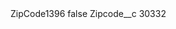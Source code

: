 <?xml version="1.0" encoding="UTF-8"?>
<CustomMetadata xmlns="http://soap.sforce.com/2006/04/metadata" xmlns:xsi="http://www.w3.org/2001/XMLSchema-instance" xmlns:xsd="http://www.w3.org/2001/XMLSchema">
    <label>ZipCode1396</label>
    <protected>false</protected>
    <values>
        <field>Zipcode__c</field>
        <value xsi:type="xsd:string">30332</value>
    </values>
</CustomMetadata>
